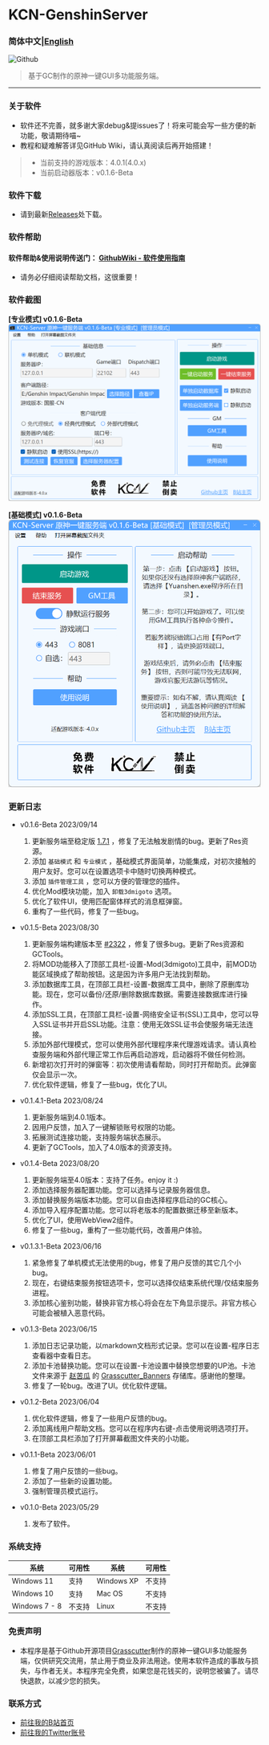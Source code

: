 # KCN-GenshinServer

### 简体中文|[English](README_EN.md)

![Github](https://socialify.git.ci/JDDKCN/KCN-GenshinServer/image?description=1&forks=1&issues=1&language=1&logo=https%3A%2F%2Favatars.githubusercontent.com/u/103011451?v=4&name=1&owner=1&pulls=1&stargazers=1&theme=Light)

> 基于GC制作的原神一键GUI多功能服务端。

---

### 关于软件
- 软件还不完善，就多谢大家debug&提issues了！将来可能会写一些方便的新功能，敬请期待喵~ 
- 教程和疑难解答详见GitHub Wiki，请认真阅读后再开始搭建！
 > - 当前支持的游戏版本：4.0.1(4.0.x)
 > - 当前启动器版本：v0.1.6-Beta

### 软件下载
- 请到最新[Releases](https://github.com/JDDKCN/KCN-GenshinServer/releases/)处下载。

### 软件帮助
  #### 软件帮助&使用说明传送门： [GithubWiki - 软件使用指南](https://github.com/JDDKCN/KCN-GenshinServer/wiki/)
  - 请务必仔细阅读帮助文档，这很重要！

### 软件截图
**[专业模式] v0.1.6-Beta**
![APP_CN](Doc/image04.png)

**[基础模式] v0.1.6-Beta**
![APP_CN](Doc/image05.png)

### 更新日志
- v0.1.6-Beta 2023/09/14
  1. 更新服务端至稳定版 [1.7.1](https://github.com/Grasscutters/Grasscutter/releases/tag/v1.7.1) ，修复了无法触发剧情的bug。更新了Res资源。
  2. 添加 `基础模式` 和 `专业模式` ，基础模式界面简单，功能集成，对初次接触的用户友好。您可以在设置选项卡中随时切换两种模式。
  3. 添加 `插件管理工具` ，您可以方便的管理您的插件。
  4. 优化Mod模块功能，加入 `卸载3dmigoto` 选项。
  5. 优化了软件UI，使用匹配窗体样式的消息框弹窗。
  6. 重构了一些代码，修复了一些bug。
  
- v0.1.5-Beta 2023/08/30
  1. 更新服务端构建版本至 [#2322](https://github.com/Grasscutters/Grasscutter/pull/2322) ，修复了很多bug。更新了Res资源和GCTools。
  2. 将MOD功能移入了顶部工具栏-设置-Mod(3dmigoto)工具中，前MOD功能区域换成了帮助按钮。这是因为许多用户无法找到帮助。
  3. 添加数据库工具，在顶部工具栏-设置-数据库工具中，删除了原删库功能。现在，您可以备份/还原/删除数据库数据。需要连接数据库进行操作。
  4. 添加SSL工具，在顶部工具栏-设置-网络安全证书(SSL)工具中，您可以导入SSL证书并开启SSL功能。注意：使用无效SSL证书会使服务端无法连接。
  5. 添加外部代理模式，您可以使用外部代理程序来代理游戏请求。请认真检查服务端和外部代理正常工作后再启动游戏，启动器将不做任何检测。
  6. 新增初次打开时的弹窗等：初次使用请看帮助，同时打开帮助页。此弹窗仅会显示一次。
  7. 优化软件逻辑，修复了一些bug，优化了UI。

- v0.1.4.1-Beta 2023/08/24
  1. 更新服务端到4.0.1版本。
  2. 因用户反馈，加入了一键解锁账号权限的功能。
  3. 拓展测试连接功能，支持服务端状态展示。
  4. 更新了GCTools，加入了4.0版本的资源支持。

- v0.1.4-Beta 2023/08/20
  1. 更新服务端至4.0版本：支持了任务。enjoy it :)
  2. 添加选择服务器配置功能。您可以选择与记录服务器信息。
  3. 添加替换服务端版本功能。您可以自由选择程序启动的GC核心。
  4. 添加导入程序配置功能。您可以将老版本的配置数据迁移至新版本。
  5. 优化了UI，使用WebView2组件。
  6. 修复了一些bug，重构了一些功能代码，改善用户体验。

- v0.1.3.1-Beta 2023/06/16
  1. 紧急修复了单机模式无法使用的bug，修复了用户反馈的其它几个小bug。
  2. 现在，右键结束服务按钮选项卡，您可以选择仅结束系统代理/仅结束服务进程。
  3. 添加核心鉴别功能，替换非官方核心将会在左下角显示提示。非官方核心可能会被植入恶意代码。

- v0.1.3-Beta 2023/06/15
  1. 添加日志记录功能，以markdown文档形式记录。您可以在设置-程序日志查看器中查看日志。
  2. 添加卡池替换功能。您可以在设置-卡池设置中替换您想要的UP池。卡池文件来源于 [赵苦瓜](https://github.com/Zhaokugua) 的 [Grasscutter_Banners](https://github.com/Zhaokugua/Grasscutter_Banners) 存储库。感谢他的整理。
  3. 修复了一轮bug。改进了UI。优化软件逻辑。
  
- v0.1.2-Beta 2023/06/04
  1. 优化软件逻辑，修复了一些用户反馈的bug。
  2. 添加离线用户帮助文档。您可以在程序内右键-点击使用说明选项打开。
  3. 在顶部工具栏添加了打开屏幕截图文件夹的小功能。

- v0.1.1-Beta 2023/06/01
  1. 修复了用户反馈的一些bug。
  2. 添加了一些新的设置功能。
  3. 强制管理员模式运行。

- v0.1.0-Beta 2023/05/29
  1. 发布了软件。

### 系统支持
| 系统           | 可用性    | 系统         | 可用性    |
|---------------|----------|--------------|----------|
| Windows 11    | 支持     | Windows XP   | 不支持    |
| Windows 10    | 支持     | Mac OS       | 不支持    |
| Windows 7 - 8 | 不支持   | Linux        | 不支持    |

### 免责声明
- 本程序是基于Github开源项目[Grasscutter](https://github.com/Grasscutters/Grasscutter)制作的原神一键GUI多功能服务端，仅供研究交流用，禁止用于商业及非法用途。使用本软件造成的事故与损失，与作者无关。本程序完全免费，如果您是花钱买的，说明您被骗了。请尽快退款，以减少您的损失。

### 联系方式
- [前往我的B站首页](https://space.bilibili.com/475547854/)
- [前往我的Twitter账号](https://twitter.com/2233KCN)
